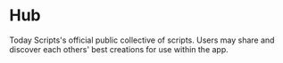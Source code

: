 # Hub
Today Scripts's official public collective of scripts. Users may share and discover each others' best creations for use within the app.
